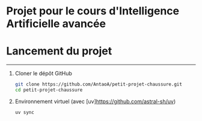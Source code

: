 Projet pour le cours d'Intelligence Artificielle avancée
========================================================
# Lancement du projet
--------------------
1. Cloner le dépôt GitHub
    ```bash
    git clone https://github.com/AntaoA/petit-projet-chaussure.git
    cd petit-projet-chaussure
    ```
2. Environnement virtuel (avec [uv]https://github.com/astral-sh/uv)
    ```bash
    uv sync
    ```
